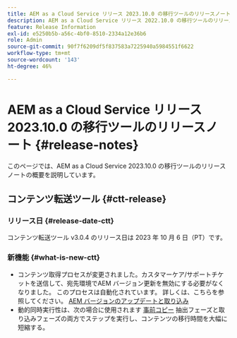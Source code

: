 ```yaml
---
title: AEM as a Cloud Service リリース 2023.10.0 の移行ツールのリリースノート
description: AEM as a Cloud Service リリース 2022.10.0 の移行ツールのリリースノート
feature: Release Information
exl-id: e5250b5b-a56c-4bf0-8510-2334a12e36b6
role: Admin
source-git-commit: 90f7f6209df5f837583a7225940a5984551f6622
workflow-type: tm+mt
source-wordcount: '143'
ht-degree: 46%

---
```


# AEM as a Cloud Service リリース 2023.10.0 の移行ツールのリリースノート {#release-notes}

このページでは、AEM as a Cloud Service 2023.10.0 の移行ツールのリリースノートの概要を説明しています。

## コンテンツ転送ツール {#ctt-release}

### リリース日 {#release-date-ctt}

コンテンツ転送ツール v3.0.4 のリリース日は 2023 年 10 月 6 日（PT）です。

### 新機能 {#what-is-new-ctt}

* コンテンツ取得プロセスが変更されました。カスタマーケア/サポートチケットを送信して、宛先環境でAEM バージョン更新を無効にする必要がなくなりました。 このプロセスは自動化されています。 詳しくは、こちらを参照してください。 [AEM バージョンのアップデートと取り込み](/help/journey-migration/content-transfer-tool/using-content-transfer-tool/ingesting-content.md#aem-version-updates-and-ingestions)
* 動的同時実行性は、次の場合に使用されます [事前コピー](/help/journey-migration/content-transfer-tool/using-content-transfer-tool/handling-large-content-repositories.md) 抽出フェーズと取り込みフェーズの両方でステップを実行し、コンテンツの移行時間を大幅に短縮する。
